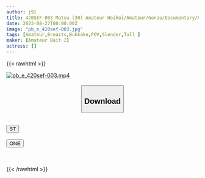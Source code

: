 ```yaml
---
author: j91
title: 420SEF-003 Matsu (30) Amateur Hoihoi/Amateur/Gonzo/Documentary/Personal Shooting/Tall/Slender/Beautiful Breasts/Older Sister/OL (An Komatsu)
date: 2023-08-27T00:00:00Z
image: "pb_e_420sef-003.jpg"
tags: [Amateur,Breasts,Bukkake,POV,Slender,Tall ]
maker: [Amateur Bait Z]
actress: []
---
```



{{< rawhtml >}}

<div class="video" data-videoid="plWVVeLG3vIrMk7">
    <a href="javascript:;">
        <img src="https://my.j91.asia/posts/pb_e_420sef-003/pb_e_420sef-003.jpg" width="WIDTH" height="HEIGHT" alt="pb_e_420sef-003.mp4" loading="lazy">
    </a>
</div>

<script type="text/javascript" src="https://j91.asia/asset/on-demand-st.js"></script>

<br>
  <link rel="stylesheet" href="https://j91.asia/asset/bs5.css">
  
  <center>
  <button class="btn btn-primary" type="button" data-bs-toggle="collapse" data-bs-target=".multi-collapse" aria-expanded="false" aria-controls="multiCollapseExample1 multiCollapseExample2"><h2>Download</h2></button></center>
</p>
<div class="row">
  <div class="col">
    <div class="collapse multi-collapse" id="multiCollapseExample1">
      <div class="card card-body">
	      	      <br>
<div class="buttons">  
<a href="https://streamtape.to/v/plWVVeLG3vIrMk7"><button class="btn-hover color-3"><i class="fa fa-download"></i> ST</button></a></div>
    </div>
  </div>
</div>
  <div class="col">
    <div class="collapse multi-collapse" id="multiCollapseExample2">
      <div class="card card-body">
	      <br>
<div class="buttons">
    <a href="https://oneupload.to/ccut3y1nhv5c"><button class="btn-hover color-9"><i class="fa fa-download"></i> ONE</button></a></div>
<br><br>
      </div>
    </div>
  </div>
</div>

{{< /rawhtml >}}
